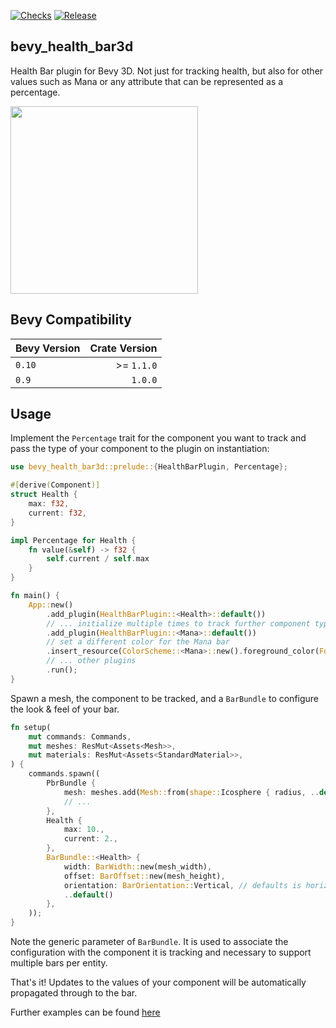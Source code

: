 [![Checks](https://github.com/sparten11740/bevy_health_bar3d/actions/workflows/checks.yml/badge.svg)](https://github.com/sparten11740/bevy_health_bar3d/actions/workflows/checks.yml) [![Release](https://github.com/sparten11740/bevy_health_bar3d/actions/workflows/release.yml/badge.svg)](https://github.com/sparten11740/bevy_health_bar3d/actions/workflows/release.yml)

## bevy_health_bar3d

Health Bar plugin for Bevy 3D. Not just for tracking health, but also for other values such as Mana
or any attribute that can be represented as a percentage.

<img src="https://user-images.githubusercontent.com/2863630/236909288-3064d576-f772-4c01-a6fc-0918f7c80703.gif" width="300" />

## Bevy Compatibility

| Bevy Version |  Crate Version |
| ------------ |---------------:|
| `0.10`       |    \>= `1.1.0` |
| `0.9`        |        `1.0.0` |

## Usage

Implement the `Percentage` trait for the component you want to track and pass the type of your component
to the plugin on instantiation:

```rust
use bevy_health_bar3d::prelude::{HealthBarPlugin, Percentage};

#[derive(Component)]
struct Health {
    max: f32,
    current: f32,
}

impl Percentage for Health {
    fn value(&self) -> f32 {
        self.current / self.max
    }
}

fn main() {
    App::new()
        .add_plugin(HealthBarPlugin::<Health>::default())
        // ... initialize multiple times to track further component types
        .add_plugin(HealthBarPlugin::<Mana>::default())
        // set a different color for the Mana bar
        .insert_resource(ColorScheme::<Mana>::new().foreground_color(ForegroundColor::Static(Color::BLUE)))
        // ... other plugins
        .run();
}
```

Spawn a mesh, the component to be tracked, and a `BarBundle` to configure the look & feel of your bar.

```rust
fn setup(
    mut commands: Commands,
    mut meshes: ResMut<Assets<Mesh>>,
    mut materials: ResMut<Assets<StandardMaterial>>,
) {
    commands.spawn((
        PbrBundle {
            mesh: meshes.add(Mesh::from(shape::Icosphere { radius, ..default() })),
            // ...
        },
        Health {
            max: 10.,
            current: 2.,
        },
        BarBundle::<Health> {
            width: BarWidth::new(mesh_width),
            offset: BarOffset::new(mesh_height),
            orientation: BarOrientation::Vertical, // defaults is horizontal
            ..default()
        },
    ));
}
```

Note the generic parameter of `BarBundle`. It is used to associate the configuration with the component it is tracking
and necessary to support multiple bars per entity.

That's it! Updates to the values of your component will be automatically propagated through to the bar.

Further examples can be found [here](./examples)
